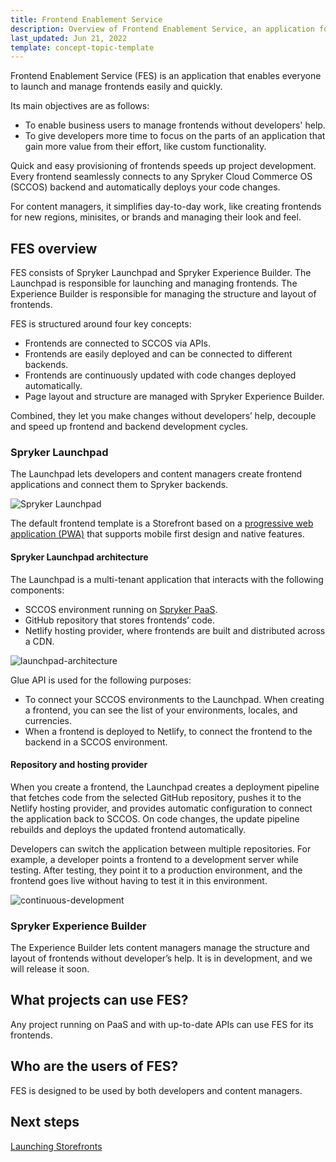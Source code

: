 ```yaml
---
title: Frontend Enablement Service
description: Overview of Frontend Enablement Service, an application for launching frontends.
last_updated: Jun 21, 2022
template: concept-topic-template
---
```


Frontend Enablement Service (FES) is an application that enables everyone to launch and manage frontends easily and quickly.

Its main objectives are as follows:
* To enable business users to manage frontends without developers' help.
* To give developers more time to focus on the parts of an application that gain more value from their effort, like custom functionality.

Quick and easy provisioning of frontends speeds up project development. Every frontend seamlessly connects to any Spryker Cloud Commerce OS (SCCOS) backend and automatically deploys your code changes.

For content managers, it simplifies day-to-day work, like creating frontends for new regions, minisites, or brands and managing their look and feel.

## FES overview

FES consists of Spryker Launchpad and Spryker Experience Builder. The Launchpad is responsible for launching and managing frontends. The Experience Builder is responsible for managing the structure and layout of frontends.

FES is structured around four key concepts:

* Frontends are connected to SCCOS via APIs.
* Frontends are easily deployed and can be connected to different backends.
* Frontends are continuously updated with code changes deployed automatically.
* Page layout and structure are managed with Spryker Experience Builder.

Combined, they let you make changes without developers’ help, decouple and speed up frontend and backend development cycles.

### Spryker Launchpad

The Launchpad lets developers and content managers create frontend applications and connect them to Spryker backends.

![Spryker Launchpad](https://spryker.s3.eu-central-1.amazonaws.com/docs/dev/front-end-enablement-service.md/spryker-launchpad.png)


The default frontend template is a Storefront based on a [progressive web application (PWA)](https://developer.mozilla.org/en-US/docs/Web/Progressive_web_apps) that supports mobile first design and native features.

#### Spryker Launchpad architecture

The Launchpad is a multi-tenant application that interacts with the following components:
* SCCOS environment running on [Spryker PaaS](https://spryker.com/en/paas-cloud/).
* GitHub repository that stores frontends’ code.
* Netlify hosting provider, where frontends are built and distributed across a CDN.

![launchpad-architecture](https://confluence-connect.gliffy.net/embed/image/9cb232d7-e48c-48da-a53d-d78b4ba577c4.png?utm_medium=live&utm_source=custom)

Glue API is used for the following purposes:
* To connect your SCCOS environments to the Launchpad. When creating a frontend, you can see the list of your environments, locales, and currencies.
* When a frontend is deployed to Netlify, to connect the frontend to the backend in a SCCOS environment.

#### Repository and hosting provider
When you create a frontend, the Launchpad creates a deployment pipeline that fetches code from the selected GitHub repository, pushes it to the Netlify hosting provider, and provides automatic configuration to connect the application back to SCCOS. On code changes, the update pipeline rebuilds and deploys the updated frontend automatically.

Developers can switch the application between multiple repositories. For example, a developer points a frontend to a development server while testing. After testing, they point it to a production environment, and the frontend goes live without having to test it in this environment.


![continuous-development](https://spryker.s3.eu-central-1.amazonaws.com/docs/fes/dev/front-end-enablement-service.md/continuous-development.png)

### Spryker Experience Builder
The Experience Builder lets content managers manage the structure and layout of frontends without developer’s help. It is in development, and we will release it soon.

## What projects can use FES?
Any project running on PaaS and with up-to-date APIs can use FES for its frontends.

## Who are the users of FES?
FES is designed to be used by both developers and content managers.

## Next steps

[Launching Storefronts](/docs/fes/dev/launching-storefronts.html)

